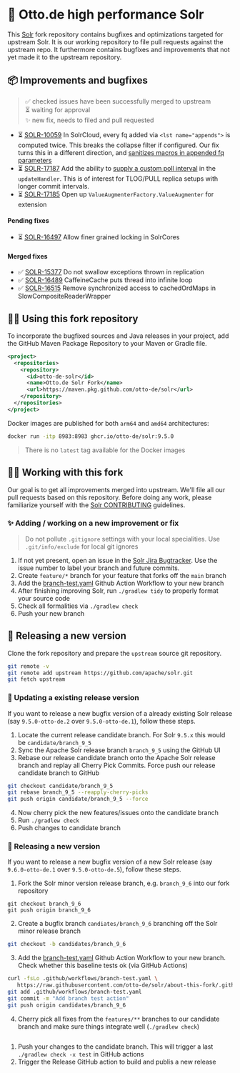 # 🚀 Otto.de high performance Solr

This [Solr](/apache/solr) fork repository contains bugfixes
and optimizations targeted for upstream Solr. It is our working 
repository to file pull requests against the upstream repo. It
furthermore contains bugfixes and improvements that not yet made
it to the upstream repository.

## 📦 Improvements and bugfixes

> ✅ checked issues have been successfully merged to upstream\
> ⏳ waiting for approval\
> ✨ new fix, needs to filed and pull requested

* ⏳ [SOLR-10059](https://issues.apache.org/jira/browse/SOLR-10059) In SolrCloud, every 
  fq added via `<lst name="appends">` is computed twice. This breaks the collapse filter 
  if configured. Our fix turns this in a different direction, and 
  [sanitizes macros in appended fq parameters](/otto-de/solr/tree/feature/SOLR-10059)
* ⏳ [SOLR-17187](https://issues.apache.org/jira/browse/SOLR-17187) Add the ability to 
  [supply a custom poll interval](/otto-de/solr/tree/feature/replica-custom-poll-interval)
  in the `updateHandler`. This is of interest for TLOG/PULL replica setups with longer commit
  intervals.
* ⏳ [SOLR-17185](https://issues.apache.org/jira/browse/SOLR-17185) Open up 
  `ValueAugmenterFactory.ValueAugmenter` for extension

#### Pending fixes

* ⏳ [SOLR-16497](https://issues.apache.org/jira/browse/SOLR-16497) Allow finer grained locking in SolrCores

#### Merged fixes

* ✅ [SOLR-15377](https://issues.apache.org/jira/browse/SOLR-15377) Do not swallow exceptions 
  thrown in replication
* ✅ [SOLR-16489](https://issues.apache.org/jira/browse/SOLR-16489) CaffeineCache puts thread 
  into infinite loop
* ✅ [SOLR-16515](https://issues.apache.org/jira/browse/SOLR-16515) Remove synchronized access to 
  cachedOrdMaps in SlowCompositeReaderWrapper

## 👩‍💻 Using this fork repository

To incorporate the bugfixed sources and Java releases in your project,
add the GitHub Maven Package Repository to your Maven or Gradle file.

```xml
<project>
  <repositories>
    <repository>
      <id>otto-de-solr</id>
      <name>Otto.de Solr Fork</name>
      <url>https://maven.pkg.github.com/otto-de/solr</url>
    </repository>
  </repositories>
</project>
```

Docker images are published for both `arm64` and `amd64` architectures:

```bash
docker run -itp 8983:8983 ghcr.io/otto-de/solr:9.5.0
```

> There is no `latest` tag available for the Docker images


## 👩‍💻 Working with this fork

Our goal is to get all improvements merged into upstream. We'll file all our
pull requests based on this repository. Before doing any work, please
familiarize yourself with the [Solr CONTRIBUTING](https://github.com/apache/solr/blob/main/CONTRIBUTING.md) guidelines.


### ✨ Adding / working on a new improvement or fix

> Do not pollute `.gitignore` settings with your local specialities. 
> Use `.git/info/exclude` for local git ignores

1. If not yet present, open an issue in the [Solr Jira Bugtracker](https://issues.apache.org/jira/projects/SOLR/issues/SOLR-16781?filter=allopenissues).
   Use the issue number to label your branch and future commits.
1. Create `feature/*` branch for your feature that forks 
   off the `main` branch
1. Add the [branch-test.yaml](.github/workflows/branch-test.yaml) 
   Github Action Workflow to your new branch
1. After finishing improving Solr, run `./gradlew tidy`
   to properly format your source code
1. Check all formalities via `./gradlew check`
1. Push your new branch

## 🚀 Releasing a new version

Clone the fork repository and prepare 
the `upstream` source git repository.

```bash
git remote -v
git remote add upstream https://github.com/apache/solr.git
git fetch upstream
```

### 🔁 Updating a existing release version

If you want to release a new bugfix version of a already existing Solr release
(say `9.5.0-otto-de.2` over `9.5.0-otto-de.1`), follow these steps.

1. Locate the current release candidate branch. For Solr `9.5.x`
   this would be `candidate/branch_9_5`
1. Sync the Apache Solr release branch `branch_9_5` using the GitHub UI
1. Rebase our release candidate branch onto the Apache Solr release
   branch and replay all Cherry Pick Commits. Force push our 
   release candidate branch to GitHub

```bash
git checkout candidate/branch_9_5
git rebase branch_9_5 --reapply-cherry-picks
git push origin candidate/branch_9_5 --force
```

4. Now cherry pick the new features/issues onto the candidate branch
5. Run `./gradlew check`
6. Push changes to candidate branch

### 🎯 Releasing a new version

If you want to release a new bugfix version of a new Solr release
(say `9.6.0-otto-de.1` over `9.5.0-otto-de.5`), follow these steps.

1. Fork the Solr minor version release branch, e.g. `branch_9_6`
   into our fork repository

```
git checkout branch_9_6
git push origin branch_9_6
```

2. Create a bugfix branch `candiates/branch_9_6` branching off
   the Solr minor release branch

```bash
git checkout -b candidates/branch_9_6
```

3. Add the [branch-test.yaml](.github/workflows/branch-test.yaml) 
   Github Action Workflow to your new branch. Check whether this
   baseline tests ok (via GitHub Actions)

```bash
curl -fsLo .github/workflows/branch-test.yaml \
   https://raw.githubusercontent.com/otto-de/solr/about-this-fork/.github/workflows/branch-test.yaml
git add .github/workflows/branch-test.yaml
git commit -m "Add branch test action"
git push origin candidates/branch_9_6
```

4. Cherry pick all fixes from the `features/**` branches to our 
   candidate branch and make sure things integrate well (`./gradlew check`)

```
```

1. Push your changes to the candidate branch. This will
   trigger a last `./gradlew check -x test` in GitHub actions
1. Trigger the Release GitHub action to build and publis a new release
